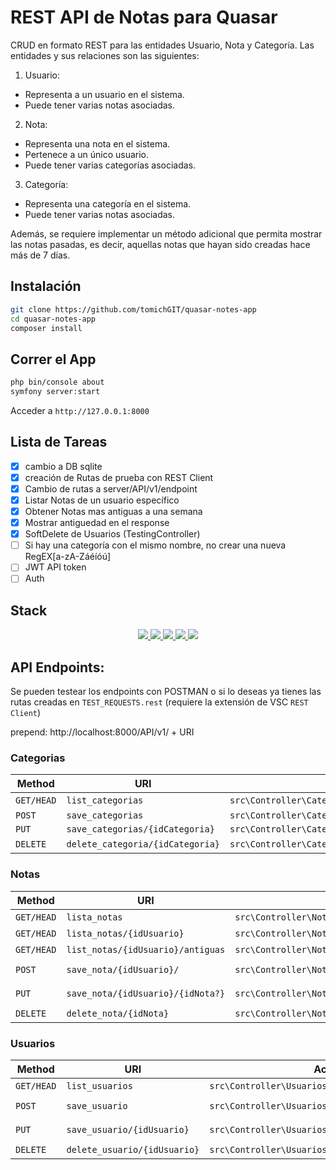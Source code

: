 # REST API de Notas para Quasar

CRUD en formato REST para las entidades Usuario, Nota y Categoría.
Las entidades y sus relaciones son las siguientes:
1. Usuario:
- Representa a un usuario en el sistema.
- Puede tener varias notas asociadas.
2. Nota:
- Representa una nota en el sistema.
- Pertenece a un único usuario.
- Puede tener varias categorías asociadas.
3. Categoría:
- Representa una categoría en el sistema.
- Puede tener varias notas asociadas.

Además, se requiere implementar un método adicional que permita mostrar las
notas pasadas, es decir, aquellas notas que hayan sido creadas hace más de 7 días.


## Instalación
```bash
git clone https://github.com/tomichGIT/quasar-notes-app
cd quasar-notes-app
composer install
```

## Correr el App
```bash
php bin/console about
symfony server:start
```

Acceder a `http://127.0.0.1:8000`

## Lista de Tareas

- [x] cambio a DB sqlite
- [x] creación de Rutas de prueba con REST Client
- [x] Cambio de rutas a server/API/v1/endpoint
- [x] Listar Notas de un usuario específico
- [x] Obtener Notas mas antiguas a una semana
- [x] Mostrar antiguedad en el response
- [x] SoftDelete de Usuarios (TestingController)
- [ ] Si hay una categoría con el mismo nombre, no crear una nueva RegEX[a-zA-Záéíóú]
- [ ] JWT API token
- [ ] Auth

## Stack

<div align="center">
<a href="sqLite">
    <img src= "https://img.shields.io/badge/sqlite-%2307405e.svg?style=for-the-badge&logo=sqlite&logoColor=white"/>
</a>
<a href="Symfony">
    <img src= "https://img.shields.io/badge/symfony-%23000000.svg?style=for-the-badge&logo=symfony&logoColor=white"/>
</a>
<a href="PHP">
    <img src= "https://img.shields.io/badge/php-%23777BB4.svg?style=for-the-badge&logo=php&logoColor=white"/>
</a>
 <a href="VSC">
    <img src= "https://img.shields.io/badge/Visual%20Studio%20Code-0078d7.svg?style=for-the-badge&logo=visual-studio-code&logoColor=white"/>
</a>
<a href="JWT">
    <img src= "https://img.shields.io/badge/JWT-black?style=for-the-badge&logo=JSON%20web%20tokens"/>
</a>
</div>

## API Endpoints:

Se pueden testear los endpoints con POSTMAN o si lo deseas ya tienes las rutas creadas en `TEST_REQUESTS.rest` (requiere la extensión de VSC `REST Client`)

prepend: http://localhost:8000/API/v1/ + URI

### Categorias

| Method     | URI                               | Action                                                  | Request Data (Json) |
|------------|-----------------------------------|---------------------------------------------------------|---------------------|
| `GET/HEAD` | `list_categorias`                 | `src\Controller\CategoriasController@listCategoria`     |N/A |
| `POST`     | `save_categorias`                 | `src\Controller\CategoriasController@saveCategoria`     |`{"txt_user":"Jhon","txt_pass":"1234"}` |
| `PUT`      | `save_categorias/{idCategoria}`   | `src\Controller\CategoriasController@saveCategoria`     |`{"txt_user":"Jhon","txt_pass":"1234"}` |
| `DELETE`   | `delete_categoria/{idCategoria}`  | `src\Controller\CategoriasController@deleteCategoria`   |N/A |

### Notas

| Method     | URI                               | Action                                                  | Request Data (Json) |
|------------|-----------------------------------|---------------------------------------------------------|---------------------|
| `GET/HEAD` | `lista_notas`                     | `src\Controller\NotasController@listNotas`              |N/A |
| `GET/HEAD` | `lista_notas/{idUsuario}`         | `src\Controller\NotasController@listNotasUsuario`       |N/A |
| `GET/HEAD` | `list_notas/{idUsuario}/antiguas` | `src\Controller\NotasController@listaNotasAntiguas`     |N/A |
| `POST`     | `save_nota/{idUsuario}/`          | `src\Controller\NotasController@saveNota`               |`{"txt_nota":"Title","txt_info":"Text","categoriasIds":[1,2]}` |
| `PUT`      | `save_nota/{idUsuario}/{idNota?}` | `src\Controller\NotasController@saveNota`               |`{"txt_nota":"Title","txt_info":"Text","categoriasIds":[1,2]}` |
| `DELETE`   | `delete_nota/{idNota}`            | `src\Controller\NotasController@deleteNota`             |N/A |

### Usuarios

| Method     | URI                               | Action                                                  | Request Data (Json) |
|------------|-----------------------------------|---------------------------------------------------------|---------------------|
| `GET/HEAD` | `list_usuarios`                   | `src\Controller\UsuariosController@listUsuarios`        |N/A |
| `POST`     | `save_usuario`                    | `src\Controller\UsuariosController@saveUsuario`         |`{"txt_categoria":"Category 1"}` |
| `PUT`      | `save_usuario/{idUsuario}`        | `src\Controller\UsuariosController@saveUsuario`         |`{"txt_categoria":"Category 1"}` |
| `DELETE`   | `delete_usuario/{idUsuario}`      | `src\Controller\UsuariosController@deleteUsuario`       |N/A |
